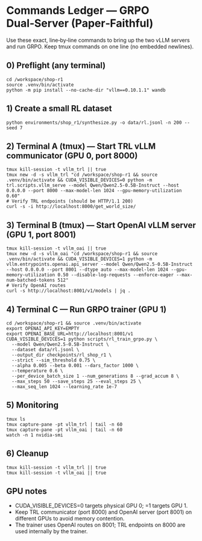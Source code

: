 # Commands Ledger — GRPO Dual‑Server (Paper‑Faithful)

Use these exact, line‑by‑line commands to bring up the two vLLM servers and run GRPO. Keep tmux commands on one line (no embedded newlines).

## 0) Preflight (any terminal)
```
cd /workspace/shop-r1
source .venv/bin/activate
python -m pip install --no-cache-dir "vllm==0.10.1.1" wandb
```

## 1) Create a small RL dataset
```
python environments/shop_r1/synthesize.py -o data/rl.jsonl -n 200 --seed 7
```

## 2) Terminal A (tmux) — Start TRL vLLM communicator (GPU 0, port 8000)
```
tmux kill-session -t vllm_trl || true
tmux new -d -s vllm_trl "cd /workspace/shop-r1 && source .venv/bin/activate && CUDA_VISIBLE_DEVICES=0 python -m trl.scripts.vllm_serve --model Qwen/Qwen2.5-0.5B-Instruct --host 0.0.0.0 --port 8000 --max-model-len 1024 --gpu-memory-utilization 0.60"
# Verify TRL endpoints (should be HTTP/1.1 200)
curl -s -i http://localhost:8000/get_world_size/
```

## 3) Terminal B (tmux) — Start OpenAI vLLM server (GPU 1, port 8001)
```
tmux kill-session -t vllm_oai || true
tmux new -d -s vllm_oai "cd /workspace/shop-r1 && source .venv/bin/activate && CUDA_VISIBLE_DEVICES=1 python -m vllm.entrypoints.openai.api_server --model Qwen/Qwen2.5-0.5B-Instruct --host 0.0.0.0 --port 8001 --dtype auto --max-model-len 1024 --gpu-memory-utilization 0.50 --disable-log-requests --enforce-eager --max-num-batched-tokens 512"
# Verify OpenAI routes
curl -s http://localhost:8001/v1/models | jq .
```

## 4) Terminal C — Run GRPO trainer (GPU 1)
```
cd /workspace/shop-r1 && source .venv/bin/activate
export OPENAI_API_KEY=EMPTY
export OPENAI_BASE_URL=http://localhost:8001/v1
CUDA_VISIBLE_DEVICES=1 python scripts/rl_train_grpo.py \
  --model Qwen/Qwen2.5-0.5B-Instruct \
  --dataset data/rl.jsonl \
  --output_dir checkpoints/rl_shop_r1 \
  --strict --sim_threshold 0.75 \
  --alpha 0.005 --beta 0.001 --dars_factor 1000 \
  --temperature 0.6 \
  --per_device_batch_size 1 --num_generations 8 --grad_accum 8 \
  --max_steps 50 --save_steps 25 --eval_steps 25 \
  --max_seq_len 1024 --learning_rate 1e-7
```

## 5) Monitoring
```
tmux ls
tmux capture-pane -pt vllm_trl | tail -n 60
tmux capture-pane -pt vllm_oai | tail -n 60
watch -n 1 nvidia-smi
```

## 6) Cleanup
```
tmux kill-session -t vllm_trl || true
tmux kill-session -t vllm_oai || true
```

## GPU notes
- CUDA_VISIBLE_DEVICES=0 targets physical GPU 0; =1 targets GPU 1.
- Keep TRL communicator (port 8000) and OpenAI server (port 8001) on different GPUs to avoid memory contention.
- The trainer uses OpenAI routes on 8001; TRL endpoints on 8000 are used internally by the trainer.


